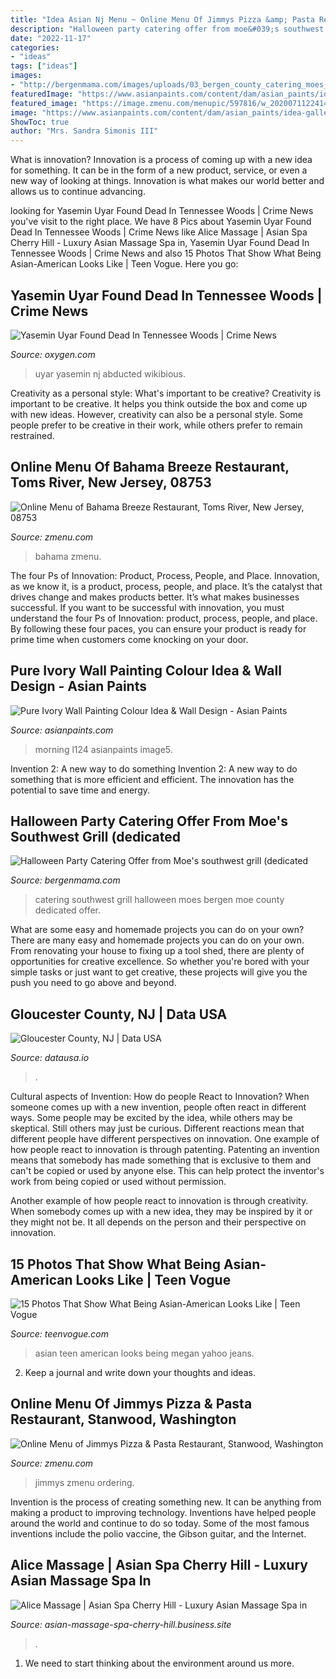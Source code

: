 ```yaml
---
title: "Idea Asian Nj Menu ~ Online Menu Of Jimmys Pizza &amp; Pasta Restaurant, Stanwood, Washington"
description: "Halloween party catering offer from moe&#039;s southwest grill (dedicated"
date: "2022-11-17"
categories:
- "ideas"
tags: ["ideas"]
images:
- "http://bergenmama.com/images/uploads/03_bergen_county_catering_moes_southwest_grill.jpg"
featuredImage: "https://www.asianpaints.com/content/dam/asian_paints/idea-gallery/exteriors-image5-asian-paints.jpg"
featured_image: "https://image.zmenu.com/menupic/597816/w_20200711224149194483.jpg"
image: "https://www.asianpaints.com/content/dam/asian_paints/idea-gallery/exteriors-image5-asian-paints.jpg"
ShowToc: true
author: "Mrs. Sandra Simonis III"
---
```



What is innovation?
Innovation is a process of coming up with a new idea for something. It can be in the form of a new product, service, or even a new way of looking at things. Innovation is what makes our world better and allows us to continue advancing.

	

		
looking for Yasemin Uyar Found Dead In Tennessee Woods | Crime News you've visit to the right place. We have 8 Pics about Yasemin Uyar Found Dead In Tennessee Woods | Crime News like Alice Massage | Asian Spa Cherry Hill - Luxury Asian Massage Spa in, Yasemin Uyar Found Dead In Tennessee Woods | Crime News and also 15 Photos That Show What Being Asian-American Looks Like | Teen Vogue. Here you go:
		
    
## Yasemin Uyar Found Dead In Tennessee Woods | Crime News

<img loading=lazy src="https://www.oxygen.com/sites/oxygen/files/2021/07/yasemin-uyaf-pd.jpg" onerror="this.onerror=null;this.src='https://tse4.mm.bing.net/th?id=OIP.Bv0SuzGYkOaHvDYJi2zUYAHaE8&amp;pid=15.1';" alt="Yasemin Uyar Found Dead In Tennessee Woods | Crime News">

_Source: oxygen.com_

>uyar yasemin nj abducted wikibious. 

	

Creativity as a personal style: What's important to be creative?
Creativity is important to be creative. It helps you think outside the box and come up with new ideas. However, creativity can also be a personal style. Some people prefer to be creative in their work, while others prefer to remain restrained.

    
## Online Menu Of Bahama Breeze Restaurant, Toms River, New Jersey, 08753

<img loading=lazy src="https://image.zmenu.com/menupic/597816/w_20200711224149194483.jpg" onerror="this.onerror=null;this.src='https://tse4.mm.bing.net/th?id=OIP.yTQ2tBHhfjC9seY5o3uNkAHaLy&amp;pid=15.1';" alt="Online Menu of Bahama Breeze Restaurant, Toms River, New Jersey, 08753">

_Source: zmenu.com_

>bahama zmenu. 

	

The four Ps of Innovation: Product, Process, People, and Place.
Innovation, as we know it, is a product, process, people, and place. It’s the catalyst that drives change and makes products better. It’s what makes businesses successful.
If you want to be successful with innovation, you must understand the four Ps of Innovation: product, process, people, and place. By following these four paces, you can ensure your product is ready for prime time when customers come knocking on your door.

    
## Pure Ivory Wall Painting Colour Idea &amp; Wall Design - Asian Paints

<img loading=lazy src="https://www.asianpaints.com/content/dam/asian_paints/idea-gallery/exteriors-image5-asian-paints.jpg" onerror="this.onerror=null;this.src='https://tse1.mm.bing.net/th?id=OIP.MdUdQIP_kdIYH7KnEWLQ-AHaFA&amp;pid=15.1';" alt="Pure Ivory Wall Painting Colour Idea &amp; Wall Design - Asian Paints">

_Source: asianpaints.com_

>morning l124 asianpaints image5. 

	

Invention 2: A new way to do something
Invention 2: A new way to do something that is more efficient and efficient. The innovation has the potential to save time and energy.

    
## Halloween Party Catering Offer From Moe&#039;s Southwest Grill (dedicated

<img loading=lazy src="http://bergenmama.com/images/uploads/03_bergen_county_catering_moes_southwest_grill.jpg" onerror="this.onerror=null;this.src='https://tse4.mm.bing.net/th?id=OIP.UIMGG1Idk4aiSY0pbwPT_gHaD2&amp;pid=15.1';" alt="Halloween Party Catering Offer from Moe&#039;s southwest grill (dedicated">

_Source: bergenmama.com_

>catering southwest grill halloween moes bergen moe county dedicated offer. 

	

What are some easy and homemade projects you can do on your own?
There are many easy and homemade projects you can do on your own. From renovating your house to fixing up a tool shed, there are plenty of opportunities for creative excellence. So whether you're bored with your simple tasks or just want to get creative, these projects will give you the push you need to go above and beyond.

    
## Gloucester County, NJ | Data USA

<img loading=lazy src="https://datausa.io/api/profile/geo/gloucester-county-nj/splash" onerror="this.onerror=null;this.src='https://tse4.mm.bing.net/th?id=OIP.ie6yrpSKaVK4CLr3_qDAngHaFj&amp;pid=15.1';" alt="Gloucester County, NJ | Data USA">

_Source: datausa.io_

>. 

	

Cultural aspects of Invention: How do people React to Innovation?
When someone comes up with a new invention, people often react in different ways. Some people may be excited by the idea, while others may be skeptical. Still others may just be curious. Different reactions mean that different people have different perspectives on innovation. 
One example of how people react to innovation is through patenting. Patenting an invention means that somebody has made something that is exclusive to them and can't be copied or used by anyone else. This can help protect the inventor's work from being copied or used without permission. 

Another example of how people react to innovation is through creativity. When somebody comes up with a new idea, they may be inspired by it or they might not be. It all depends on the person and their perspective on innovation.

    
## 15 Photos That Show What Being Asian-American Looks Like | Teen Vogue

<img loading=lazy src="https://assets.teenvogue.com/photos/5b0ea56b4d299c75dfc6ae68/master/w_400%2Cc_limit/1-Megan.jpg" onerror="this.onerror=null;this.src='https://tse3.mm.bing.net/th?id=OIP._RKCAusOV7UL2JJ_3RbOMQAAAA&amp;pid=15.1';" alt="15 Photos That Show What Being Asian-American Looks Like | Teen Vogue">

_Source: teenvogue.com_

>asian teen american looks being megan yahoo jeans. 

	

2. Keep a journal and write down your thoughts and ideas.

    
## Online Menu Of Jimmys Pizza &amp; Pasta Restaurant, Stanwood, Washington

<img loading=lazy src="https://image.zmenu.com/menupic/206728/9544ef82-b55e-4b7c-8067-2d9ccc2ddec8.jpg" onerror="this.onerror=null;this.src='https://tse4.mm.bing.net/th?id=OIP.TWx7fEVZe6f8EXbW_ptitAHaJ4&amp;pid=15.1';" alt="Online Menu of Jimmys Pizza &amp; Pasta Restaurant, Stanwood, Washington">

_Source: zmenu.com_

>jimmys zmenu ordering. 

	

Invention is the process of creating something new. It can be anything from making a product to improving technology. Inventions have helped people around the world and continue to do so today. Some of the most famous inventions include the polio vaccine, the Gibson guitar, and the Internet.

    
## Alice Massage | Asian Spa Cherry Hill - Luxury Asian Massage Spa In

<img loading=lazy src="https://lh5.googleusercontent.com/xAXBbRgfabQQWmGGO7pnBaQdTzvWE4rR2Ru7QbtzNmfofngBTwNnnlSwmGvwJF57JEqKDeGF6cBDeaV2" onerror="this.onerror=null;this.src='https://tse4.mm.bing.net/th?id=OIP.d-Nd9KryzF7FqYaAZ4My6QHaGe&amp;pid=15.1';" alt="Alice Massage | Asian Spa Cherry Hill - Luxury Asian Massage Spa in">

_Source: asian-massage-spa-cherry-hill.business.site_

>. 

	

1. We need to start thinking about the environment around us more.

